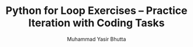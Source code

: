 ---
layout: exercises
title: Python for Loop Exercises – Practice Iteration with Coding Tasks
description: Sharpen your Python skills with beginner-friendly for loop exercises. Practice iteration, range, nested loops, and real coding tasks to master Python loops step-by-step.
keywords: Python for loop exercises, for loop practice Python, Python iteration tasks, beginner Python loops, Python range examples, coding exercises Python, loop logic Python, Python loop challenges
author: "Muhammad Yasir Bhutta"
toc: toc/python.html
topic: "loops-for"
course: "python"
prev: "/python/docs/loops-for/practice-and-progress/find-fix-mistakes-loops-for.html"
next: "/python/docs/loops-for/practice-and-progress/mini-projects-loops-for.html"
show_practice_progress: true
show_mini_project: null
show_toc: true
breadcrumb:
  - title: Home
    url: /
  - title: python
    url: /python/
  - title: Control Flow
    url: /python/docs/control-flow/
  - title: For Loop
    url: /python/docs/loops-for/
---
